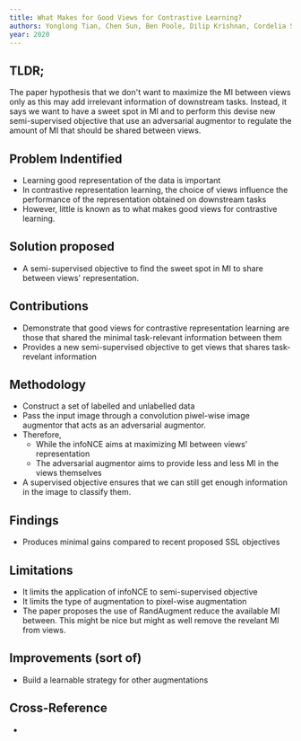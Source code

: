 ```yaml
---
title: What Makes for Good Views for Contrastive Learning?
authors: Yonglong Tian, Chen Sun, Ben Poole, Dilip Krishnan, Cordelia Schmid, Phillip Isola
year: 2020
---
```


## TLDR;
The paper hypothesis that we don't want to maximize the MI between views only as this may add irrelevant information of downstream tasks. Instead, it says we want to have a sweet spot in MI and to perform this devise new semi-supervised objective that use an adversarial augmentor to regulate the amount of MI that should be shared between views.

## Problem Indentified
- Learning good representation of the data is important
- In contrastive representation learning, the choice of views influence the performance of the representation obtained on downstream tasks
- However, little is known as to what makes good views for contrastive learning.

## Solution proposed 
- A semi-supervised objective to find the sweet spot in MI to share between views' representation.

## Contributions
- Demonstrate that good views for contrastive representation learning are those that shared the minimal task-relevant information between them
- Provides a new semi-supervised objective to get views that shares task-revelant information

## Methodology
- Construct a set of labelled and unlabelled data
- Pass the input image through a convolution piwel-wise image augmentor that acts as an adversarial augmentor.
- Therefore,
	- While the infoNCE aims at maximizing MI between views' representation
	- The adversarial augmentor aims to provide less and less MI in the views themselves
- A supervised objective ensures that we can still get enough information in the image to classify them.

## Findings
- Produces minimal gains compared to recent proposed SSL objectives

## Limitations
- It limits the application of infoNCE to semi-supervised objective
- It limits the type of augmentation to pixel-wise augmentation
- The paper proposes the use of RandAugment reduce the available MI between. This might be nice but  might as well remove the revelant MI from views.

## Improvements (sort of)
- Build a learnable strategy for other augmentations

## Cross-Reference
- 

